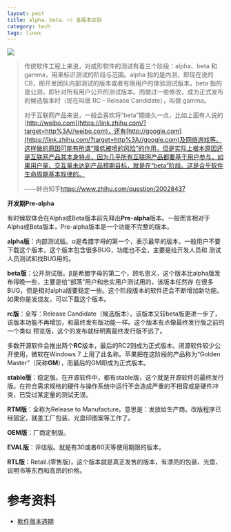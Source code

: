 ```yaml
---
layout: post
title: alpha、beta、rc 各版本区别
category: tech
tags: linux
---
```

![](https://cdn.kelu.org/blog/tags/linux.jpg)

> 传统软件工程上来说，对成形软件的测试有着三个阶段：alpha、beta 和gamma，用来标识测试的阶段与范围。alpha 指的是内测，即现在说的 CB，即开发团队内部测试的版本或者有限用户的体验测试版本。beta 指的是公测，即针对所有用户公开的测试版本。而做过一些修改，成为正式发布的候选版本时（现在叫做 RC - Release Candidate），叫做 gamma。
>
> 对于互联网产品来说，一般会喜欢将“beta”期做久一点，比如上面有人说的[http://weibo.com](https://link.zhihu.com/?target=http%3A//weibo.com)，还有[http://google.com](https://link.zhihu.com/?target=http%3A//google.com)及网络游戏等。这样做的原因可能有所谓“降低被喷的风险”的作用，但是实际上根本原因还是互联网产品其本身特点，因为几乎所有互联网产品都要基于用户参与，如果用户量、交互量未达到产品预期目标，就是在“beta”阶段。这是合乎软件生命周期基本规律的。
>
> ——转自知乎<https://www.zhihu.com/question/20028437>



**开发期Pre-alpha**

有时候软体会在Alpha或Beta版本前先释出**Pre-alpha**版本。一般而言相对于Alpha或Beta版本，Pre-alpha版本是一个功能不完整的版本。

**alpha版**：内部测试版。α是希腊字母的第一个，表示最早的版本，一般用户不要下载这个版本，这个版本包含很多BUG，功能也不全，主要是给开发人员和 测试人员测试和找BUG用的。

**beta版**：公开测试版。β是希腊字母的第二个，顾名思义，这个版本比alpha版发布得晚一些，主要是给“部落”用户和忠实用户测试用的，该版本任然存 在很多BUG，但是相对alpha版要稳定一些。这个阶段版本的软件还会不断增加新功能。如果你是发烧友，可以下载这个版本。

**rc版**：全写：Release Candidate（候选版本），该版本又较beta版更进一步了，该版本功能不再增加，和最终发布版功能一样。这个版本有点像最终发行版之前的一个类似 预览版，这个的发布就标明离最终发行版不远了。

多数开源软件会推出两个**RC**版本，最后的RC2则成为正式版本。闭源软件较少公开使用，微软在Windows 7 上用了此名称。苹果把在这阶段的产品称为“Golden Master”（简称**GM**），而最后的GM即成为正式版本。

**stable版**：稳定版。在开源软件中，都有stable版，这个就是开源软件的最终发行版。在符合需求规格的硬件与操作系统中运行不会造成严重的不相容或是硬件冲突，已受过某定量的测试无误。

**RTM版**：全称为Release to Manufacture。意思是：发放给生产商。改版程序已经固定，就差工厂包装、光盘印图案等工作了。

**OEM版**：厂商定制版。

**EVAL版**：评估版。就是有30或者60天等使用期限的版本。

**RTL版**：Retail.(零售版)，这个版本就是真正发售的版本，有漂亮的包装、光盘、说明书等东西和高昂的价格。


# 参考资料

* [軟件版本週期](https://zh.wikipedia.org/wiki/%E8%BB%9F%E4%BB%B6%E7%89%88%E6%9C%AC%E9%80%B1%E6%9C%9F)